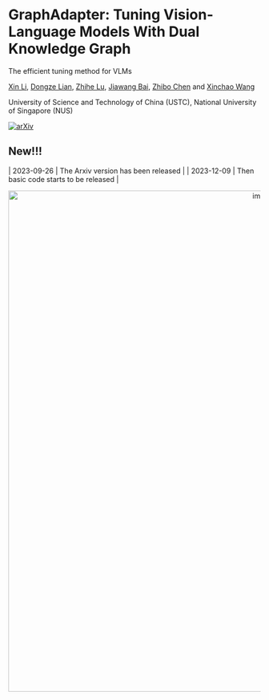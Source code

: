 # GraphAdapter: Tuning Vision-Language Models With Dual Knowledge Graph
The efficient tuning method for VLMs

[Xin Li](http://home.ustc.edu.cn/~lixin666/), [Dongze Lian](), [Zhihe Lu](), [Jiawang Bai](), [Zhibo Chen](https://scholar.google.com/citations?user=1ayDJfsAAAAJ&hl=en) and [Xinchao Wang]()

University of Science and Technology of China (USTC), National University of Singapore (NUS)

[![arXiv](https://img.shields.io/badge/arXiv-Paper-<COLOR>.svg)](https://arxiv.org/abs/2309.13625)

## New!!!
| 2023-09-26  | The Arxiv version has been released | 
| 2023-12-09  | Then basic code starts to be released |

<p align="center">
  <img src="./figs/GraphAdapter.png" alt="image" style="width:1000px;">
</p>
